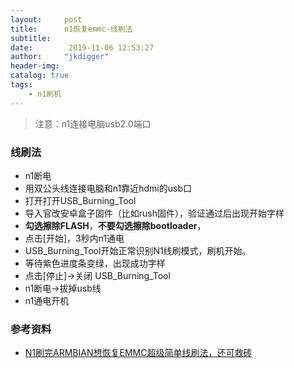 ```yaml
---
layout:     post
title:      n1恢复emmc-线刷法
subtitle:   
date:        2019-11-06 12:53:27
author:     "jkdigger"
header-img: 
catalog: true
tags:
    - n1刷机
---
```


> 注意：n1连接电脑usb2.0端口

### 线刷法

- n1断电
- 用双公头线连接电脑和n1靠近hdmi的usb口
- 打开打开USB_Burning_Tool
- 导入官改安卓盒子固件（比如rush固件），验证通过后出现开始字样
-  **勾选擦除FLASH**，**不要勾选擦除bootloader**，
- 点击[开始]，3秒内n1通电
-  USB_Burning_Tool开始正常识别N1线刷模式，刷机开始。 
- 等待紫色进度条变绿，出现成功字样
- 点击[停止]->关闭 USB_Burning_Tool
- n1断电->拔掉usb线
- n1通电开机

### 参考资料

- [  N1刷完ARMBIAN想恢复EMMC超级简单线刷法，还可救砖]( https://www.right.com.cn/forum/forum.php?mod=viewthread&tid=413863&extra=page%3D1%26filter%3Dtypeid%26typeid%3D21 )


